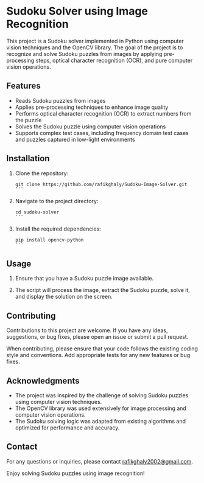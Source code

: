 # Sudoku Solver using Image Recognition

This project is a Sudoku solver implemented in Python using computer vision techniques and the OpenCV library. The goal of the project is to recognize and solve Sudoku puzzles from images by applying pre-processing steps, optical character recognition (OCR), and pure computer vision operations.

## Features

- Reads Sudoku puzzles from images
- Applies pre-processing techniques to enhance image quality
- Performs optical character recognition (OCR) to extract numbers from the puzzle
- Solves the Sudoku puzzle using computer vision operations
- Supports complex test cases, including frequency domain test cases and puzzles captured in low-light environments

## Installation

1. Clone the repository:

   ````shell
   git clone https://github.com/rafikghaly/Sudoku-Image-Solver.git
   ```

2. Navigate to the project directory:

   ````shell
   cd sudoku-solver
   ```

3. Install the required dependencies:

   ````shell
   pip install opencv-python
   ```

## Usage

1. Ensure that you have a Sudoku puzzle image available.

2. The script will process the image, extract the Sudoku puzzle, solve it, and display the solution on the screen.

## Contributing

Contributions to this project are welcome. If you have any ideas, suggestions, or bug fixes, please open an issue or submit a pull request.

When contributing, please ensure that your code follows the existing coding style and conventions. Add appropriate tests for any new features or bug fixes.


## Acknowledgments

- The project was inspired by the challenge of solving Sudoku puzzles using computer vision techniques.
- The OpenCV library was used extensively for image processing and computer vision operations.
- The Sudoku solving logic was adapted from existing algorithms and optimized for performance and accuracy.

## Contact

For any questions or inquiries, please contact [rafikghaly2002@gmail.com](mailto:your-email@example.com).

Enjoy solving Sudoku puzzles using image recognition!
